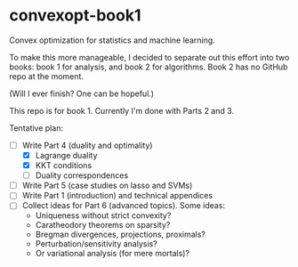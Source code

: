 # convexopt-book1

Convex optimization for statistics and machine learning. 

To make this more manageable, I decided to separate out this effort
into two books: book 1 for analysis, and book 2 for algorithms. 
Book 2 has no GitHub repo at the moment.

(Will I ever finish? One can be hopeful.)

This repo is for book 1. Currently I'm done with Parts 2 and 3.

Tentative plan: 
- [ ] Write Part 4 (duality and optimality)
    - [x] Lagrange duality
    - [x] KKT conditions
    - [ ] Duality correspondences 
- [ ] Write Part 5 (case studies on lasso and SVMs)
- [ ] Write Part 1 (introduction) and technical appendices
- [ ] Collect ideas for Part 6 (advanced topics). Some ideas:
  * Uniqueness without strict convexity?
  * Caratheodory theorems on sparsity?
  * Bregman divergences, projections, proximals?
  * Perturbation/sensitivity analysis?
  * Or variational analysis (for mere mortals)?
